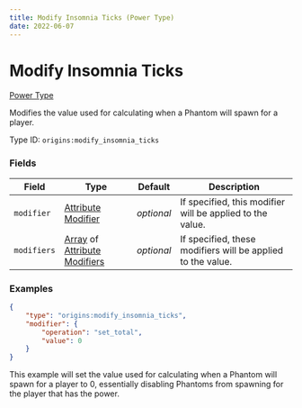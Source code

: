 ```yaml
---
title: Modify Insomnia Ticks (Power Type)
date: 2022-06-07
---
```


# Modify Insomnia Ticks

[Power Type](../power_types.md)

Modifies the value used for calculating when a Phantom will spawn for a player.

Type ID: `origins:modify_insomnia_ticks`


### Fields

Field  | Type | Default | Description
-------|------|---------|-------------
`modifier` | [Attribute Modifier](../data_types/attribute_modifier.md) | _optional_ | If specified, this modifier will be applied to the value.
`modifiers` | [Array](../data_types/array.md) of [Attribute Modifiers](../data_types/attribute_modifier.md) | _optional_ | If specified, these modifiers will be applied to the value.


### Examples

```json
{
    "type": "origins:modify_insomnia_ticks",
    "modifier": {
        "operation": "set_total",
        "value": 0
    }
}
```

This example will set the value used for calculating when a Phantom will spawn for a player to 0, essentially disabling Phantoms from spawning for the player that has the power.
